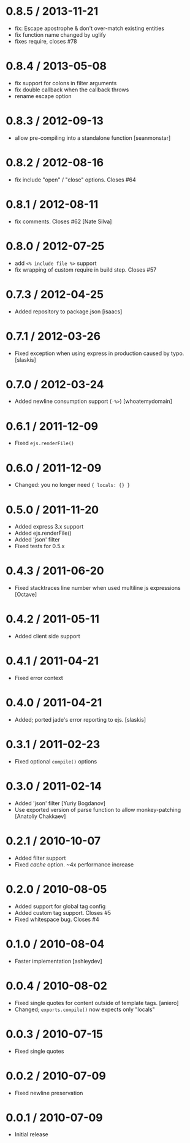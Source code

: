 
0.8.5 / 2013-11-21
==================

 * fix: Escape apostrophe & don't over-match existing entities
 * fix function name changed by uglify
 * fixes require, closes #78

0.8.4 / 2013-05-08
==================

  * fix support for colons in filter arguments
  * fix double callback when the callback throws
  * rename escape option

0.8.3 / 2012-09-13
==================

  * allow pre-compiling into a standalone function [seanmonstar]

0.8.2 / 2012-08-16
==================

  * fix include "open" / "close" options. Closes #64

0.8.1 / 2012-08-11
==================

  * fix comments. Closes #62 [Nate Silva]

0.8.0 / 2012-07-25
==================

  * add `<% include file %>` support
  * fix wrapping of custom require in build step. Closes #57

0.7.3 / 2012-04-25
==================

  * Added repository to package.json [isaacs]

0.7.1 / 2012-03-26
==================

  * Fixed exception when using express in production caused by typo. [slaskis]

0.7.0 / 2012-03-24
==================

  * Added newline consumption support (`-%>`) [whoatemydomain]

0.6.1 / 2011-12-09
==================

  * Fixed `ejs.renderFile()`

0.6.0 / 2011-12-09
==================

  * Changed: you no longer need `{ locals: {} }`

0.5.0 / 2011-11-20
==================

  * Added express 3.x support
  * Added ejs.renderFile()
  * Added 'json' filter
  * Fixed tests for 0.5.x

0.4.3 / 2011-06-20
==================

  * Fixed stacktraces line number when used multiline js expressions [Octave]

0.4.2 / 2011-05-11
==================

  * Added client side support

0.4.1 / 2011-04-21
==================

  * Fixed error context

0.4.0 / 2011-04-21
==================

  * Added; ported jade's error reporting to ejs. [slaskis]

0.3.1 / 2011-02-23
==================

  * Fixed optional `compile()` options

0.3.0 / 2011-02-14
==================

  * Added 'json' filter [Yuriy Bogdanov]
  * Use exported version of parse function to allow monkey-patching [Anatoliy Chakkaev]

0.2.1 / 2010-10-07
==================

  * Added filter support
  * Fixed _cache_ option. ~4x performance increase

0.2.0 / 2010-08-05
==================

  * Added support for global tag config
  * Added custom tag support. Closes #5
  * Fixed whitespace bug. Closes #4

0.1.0 / 2010-08-04
==================

  * Faster implementation [ashleydev]

0.0.4 / 2010-08-02
==================

  * Fixed single quotes for content outside of template tags. [aniero]
  * Changed; `exports.compile()` now expects only "locals"

0.0.3 / 2010-07-15
==================

  * Fixed single quotes

0.0.2 / 2010-07-09
==================

  * Fixed newline preservation

0.0.1 / 2010-07-09
==================

  * Initial release
